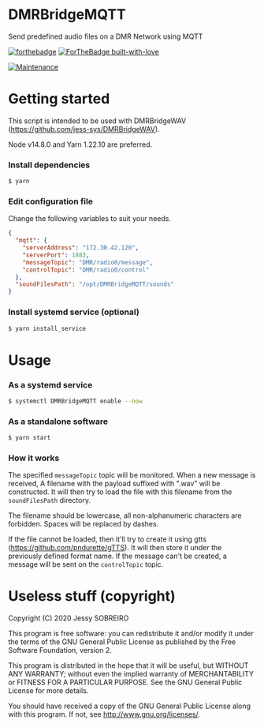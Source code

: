 # DMRBridgeMQTT
Send predefined audio files on a DMR Network using MQTT

[![forthebadge](https://forthebadge.com/images/badges/made-with-javascript.svg)](https://forthebadge.com)
[![ForTheBadge built-with-love](http://ForTheBadge.com/images/badges/built-with-love.svg)](https://GitHub.com/jess-sys/)

[![Maintenance](https://img.shields.io/badge/Maintained%3F-yes-green.svg)](https://GitHub.com/Naereen/StrapDown.js/graphs/commit-activity)

# Getting started

This script is intended to be used with DMRBridgeWAV (https://github.com/jess-sys/DMRBridgeWAV).

Node v14.8.0 and Yarn 1.22.10 are preferred.

### Install dependencies

```bash
$ yarn
```

### Edit configuration file

Change the following variables to suit your needs.

```json
{
  "mqtt": {
    "serverAddress": "172.30.42.120",
    "serverPort": 1883,
    "messageTopic": "DMR/radio0/message",
    "controlTopic": "DMR/radio0/control"
  },
  "soundFilesPath": "/opt/DMRBridgeMQTT/sounds"
}
```

### Install systemd service (optional)

```bash
$ yarn install_service
```

# Usage

### As a systemd service

```bash
$ systemctl DMRBridgeMQTT enable --now
```

### As a standalone software

```bash
$ yarn start
```

### How it works

The specified `messageTopic` topic will be monitored. When a new message is received, A filename with the payload suffixed with ".wav" will be constructed. It will then try to load the file with this filename from the `soundFilesPath` directory. 

The filename should be lowercase, all non-alphanumeric characters are forbidden. Spaces will be replaced by dashes.

If the file cannot be loaded, then it'll try to create it using gtts (https://github.com/pndurette/gTTS). It will then store it under the previously defined format name. If the message can't be created, a message will be sent on the `controlTopic` topic.

# Useless stuff (copyright)

Copyright (C) 2020 Jessy SOBREIRO

This program is free software: you can redistribute it and/or modify it under the terms of the GNU General Public License as published by the Free Software Foundation, version 2.

This program is distributed in the hope that it will be useful, but WITHOUT ANY WARRANTY; without even the implied warranty of MERCHANTABILITY or FITNESS FOR A PARTICULAR PURPOSE. See the GNU General Public License for more details.

You should have received a copy of the GNU General Public License along with this program. If not, see http://www.gnu.org/licenses/.
